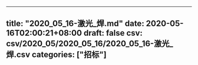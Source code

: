
---
title: "2020_05_16-激光_焊.md"
date: 2020-05-16T02:00:21+08:00
draft: false
csv: csv/2020_05/2020_05_16/2020_05_16-激光_焊.csv
categories: ["招标"]
---
